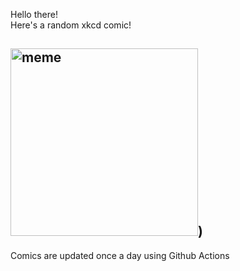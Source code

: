 Hello there! <br>Here's a random xkcd comic!<br>
## <img src="https://imgs.xkcd.com/comics/rosetta.png" alt="meme" width="300"/>)<br>
Comics are updated once a day using Github Actions